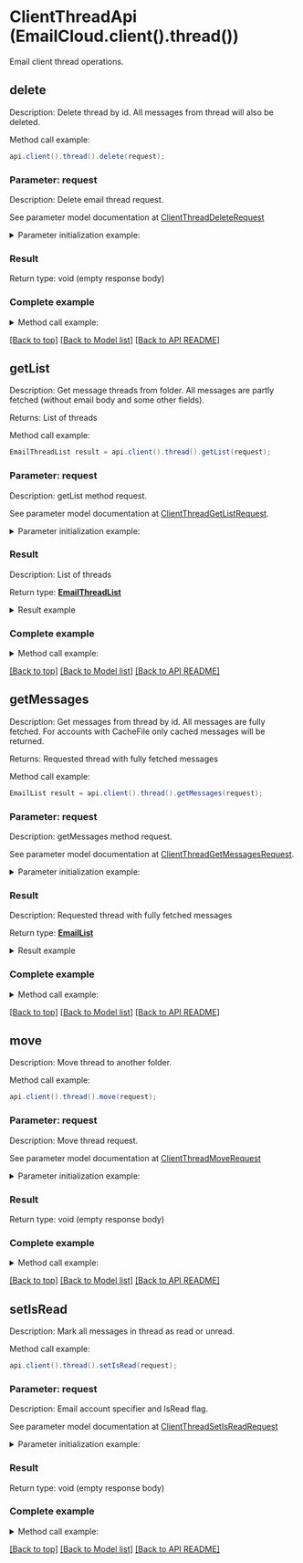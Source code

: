 # ClientThreadApi (EmailCloud.client().thread())

Email client thread operations.

<a name="delete"></a>
## delete

Description: Delete thread by id. All messages from thread will also be deleted.             


Method call example:
```java
api.client().thread().delete(request);
```

### Parameter: request

Description: Delete email thread request.

See parameter model documentation at [ClientThreadDeleteRequest](ClientThreadDeleteRequest.md)

<details>
    <summary>Parameter initialization example:</summary>
    
```java
ClientThreadDeleteRequest request = Models.clientThreadDeleteRequest()
    .folder("INBOX/SubFolder")
    .threadId("5")
    .accountLocation(Models.storageFileLocation()
        .fileName("email.account")
        .storage("First Storage")
        .folderPath("file/location/folder/on/storage")
        .build())
    .build();
```

</details>


### Result

Return type: void (empty response body)

### Complete example

<details>
    <summary>Method call example:</summary>

```java
EmailCloud api = new EmailCloud(appKey, appSid);

// Prepare parameters:
ClientThreadDeleteRequest request = Models.clientThreadDeleteRequest()
    .folder("INBOX/SubFolder")
    .threadId("5")
    .accountLocation(Models.storageFileLocation()
        .fileName("email.account")
        .storage("First Storage")
        .folderPath("file/location/folder/on/storage")
        .build())
    .build();

// Call method:
api.client().thread().delete(request);
```

</details>

[[Back to top]](#) [[Back to Model list]](Models.md) [[Back to API README]](README.md)
<a name="getList"></a>
## getList

Description: Get message threads from folder. All messages are partly fetched (without email body and some other fields).             

Returns: List of threads

Method call example:
```java
EmailThreadList result = api.client().thread().getList(request);
```


### Parameter: request

Description: getList method request.

See parameter model documentation at [ClientThreadGetListRequest](ClientThreadGetListRequest.md).

<details>
    <summary>Parameter initialization example:</summary>

```java
ClientThreadGetListRequest request = Models.clientThreadGetListRequest()
    .folder("INBOX/SubFolder")
    .account("email.account")
    .storage("First Storage")
    .accountStorageFolder("email/account/location/on/storage")
    .build();
```

</details>

### Result

Description: List of threads

Return type: [**EmailThreadList**](EmailThreadList.md)

<details>
    <summary>Result example</summary>

```java
result = Models.emailThreadList()
    .value(Arrays.<EmailThread>asList(
        Models.emailThread()
            .id("123")
            .subject("Some email subject")
            .messages(Arrays.<EmailDto>asList(
                Models.emailDto()
                    .date(Calendar.getInstance().getTime())
                    .from(Models.mailAddress()
                        .address("from@aspose.com")
                        .build())
                    .messageId("1")
                    .subject("Some email subject")
                    .to(Arrays.<MailAddress>asList(
                        Models.mailAddress()
                            .address("to@aspose.com")
                            .build()))
                    .build(),
                Models.emailDto()
                    .date(Calendar.getInstance().getTime())
                    .from(Models.mailAddress()
                        .address("from@aspose.com")
                        .build())
                    .messageId("3")
                    .subject("Re: Some email subject")
                    .to(Arrays.<MailAddress>asList(
                        Models.mailAddress()
                            .address("to@aspose.com")
                            .build()))
                    .build()))
            .build()))
    .build();
```
</details>

### Complete example

<details>
    <summary>Method call example:</summary>

```java
EmailCloud api = new EmailCloud(appKey, appSid);

// Prepare parameters:
ClientThreadGetListRequest request = Models.clientThreadGetListRequest()
    .folder("INBOX/SubFolder")
    .account("email.account")
    .storage("First Storage")
    .accountStorageFolder("email/account/location/on/storage")
    .build();

// Call method:
EmailThreadList result = api.client().thread().getList(request);

// Result example:
result = Models.emailThreadList()
    .value(Arrays.<EmailThread>asList(
        Models.emailThread()
            .id("123")
            .subject("Some email subject")
            .messages(Arrays.<EmailDto>asList(
                Models.emailDto()
                    .date(Calendar.getInstance().getTime())
                    .from(Models.mailAddress()
                        .address("from@aspose.com")
                        .build())
                    .messageId("1")
                    .subject("Some email subject")
                    .to(Arrays.<MailAddress>asList(
                        Models.mailAddress()
                            .address("to@aspose.com")
                            .build()))
                    .build(),
                Models.emailDto()
                    .date(Calendar.getInstance().getTime())
                    .from(Models.mailAddress()
                        .address("from@aspose.com")
                        .build())
                    .messageId("3")
                    .subject("Re: Some email subject")
                    .to(Arrays.<MailAddress>asList(
                        Models.mailAddress()
                            .address("to@aspose.com")
                            .build()))
                    .build()))
            .build()))
    .build();
```

</details>

[[Back to top]](#) [[Back to Model list]](Models.md) [[Back to API README]](README.md)

<a name="getMessages"></a>
## getMessages

Description: Get messages from thread by id. All messages are fully fetched. For accounts with CacheFile only cached messages will be returned.             

Returns: Requested thread with fully fetched messages

Method call example:
```java
EmailList result = api.client().thread().getMessages(request);
```


### Parameter: request

Description: getMessages method request.

See parameter model documentation at [ClientThreadGetMessagesRequest](ClientThreadGetMessagesRequest.md).

<details>
    <summary>Parameter initialization example:</summary>

```java
ClientThreadGetMessagesRequest request = Models.clientThreadGetMessagesRequest()
    .threadId("5")
    .account("email.account")
    .folder("INBOX")
    .storage("First Storage")
    .accountStorageFolder("email/account/location/on/storage")
    .build();
```

</details>

### Result

Description: Requested thread with fully fetched messages

Return type: [**EmailList**](EmailList.md)

<details>
    <summary>Result example</summary>

```java
result = ;
```
</details>

### Complete example

<details>
    <summary>Method call example:</summary>

```java
EmailCloud api = new EmailCloud(appKey, appSid);

// Prepare parameters:
ClientThreadGetMessagesRequest request = Models.clientThreadGetMessagesRequest()
    .threadId("5")
    .account("email.account")
    .folder("INBOX")
    .storage("First Storage")
    .accountStorageFolder("email/account/location/on/storage")
    .build();

// Call method:
EmailList result = api.client().thread().getMessages(request);

// Result example:
result = ;
```

</details>

[[Back to top]](#) [[Back to Model list]](Models.md) [[Back to API README]](README.md)

<a name="move"></a>
## move

Description: Move thread to another folder.             


Method call example:
```java
api.client().thread().move(request);
```

### Parameter: request

Description: Move thread request.

See parameter model documentation at [ClientThreadMoveRequest](ClientThreadMoveRequest.md)

<details>
    <summary>Parameter initialization example:</summary>
    
```java
ClientThreadMoveRequest request = Models.clientThreadMoveRequest()
    .destinationFolder("INBOX/SubFolder")
    .threadId("5")
    .accountLocation(Models.storageFileLocation()
        .fileName("email.account")
        .storage("First Storage")
        .folderPath("file/location/folder/on/storage")
        .build())
    .build();
```

</details>


### Result

Return type: void (empty response body)

### Complete example

<details>
    <summary>Method call example:</summary>

```java
EmailCloud api = new EmailCloud(appKey, appSid);

// Prepare parameters:
ClientThreadMoveRequest request = Models.clientThreadMoveRequest()
    .destinationFolder("INBOX/SubFolder")
    .threadId("5")
    .accountLocation(Models.storageFileLocation()
        .fileName("email.account")
        .storage("First Storage")
        .folderPath("file/location/folder/on/storage")
        .build())
    .build();

// Call method:
api.client().thread().move(request);
```

</details>

[[Back to top]](#) [[Back to Model list]](Models.md) [[Back to API README]](README.md)
<a name="setIsRead"></a>
## setIsRead

Description: Mark all messages in thread as read or unread.             


Method call example:
```java
api.client().thread().setIsRead(request);
```

### Parameter: request

Description: Email account specifier and IsRead flag.

See parameter model documentation at [ClientThreadSetIsReadRequest](ClientThreadSetIsReadRequest.md)

<details>
    <summary>Parameter initialization example:</summary>
    
```java
ClientThreadSetIsReadRequest request = Models.clientThreadSetIsReadRequest()
    .isRead(true)
    .folder("INBOX")
    .threadId("5")
    .accountLocation(Models.storageFileLocation()
        .fileName("email.account")
        .storage("First Storage")
        .folderPath("file/location/folder/on/storage")
        .build())
    .build();
```

</details>


### Result

Return type: void (empty response body)

### Complete example

<details>
    <summary>Method call example:</summary>

```java
EmailCloud api = new EmailCloud(appKey, appSid);

// Prepare parameters:
ClientThreadSetIsReadRequest request = Models.clientThreadSetIsReadRequest()
    .isRead(true)
    .folder("INBOX")
    .threadId("5")
    .accountLocation(Models.storageFileLocation()
        .fileName("email.account")
        .storage("First Storage")
        .folderPath("file/location/folder/on/storage")
        .build())
    .build();

// Call method:
api.client().thread().setIsRead(request);
```

</details>

[[Back to top]](#) [[Back to Model list]](Models.md) [[Back to API README]](README.md)
